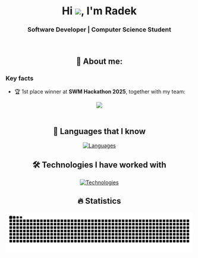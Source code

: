<div align="center">

# Hi <img src="https://raw.githubusercontent.com/MartinHeinz/MartinHeinz/master/wave.gif" width="30px">, I'm Radek

### Software Developer | Computer Science Student

<br>

## 👨 About me:

</div>

### Key facts


- 🏆 1st place winner at **SWM Hackathon 2025**, together with my team:

<div align="center">
  <img src="https://github.com/user-attachments/assets/ae6b01f7-3c86-4f12-b557-ecc1cdc2932a" width="70%">
</div>

<br>
<div align="center">

## 🚀 Languages that I know

[![Languages](https://skillicons.dev/icons?i=py,java,c,cpp,cs,bash,r,rust,elixir,bootstrap,html,css,js,ts,php,mysql,react&perline=9)](https://skillicons.dev)

## 🛠️ Technologies I have worked with

[![Technologies](https://skillicons.dev/icons?i=arduino,docker,git,github,gradle,idea,linux,vscode,md,discord,ubuntu,raspberrypi,ps,regex&perline=7)](https://skillicons.dev)

## 🔥 Statistics


<picture>
  <source media="(prefers-color-scheme: dark)" srcset="https://raw.githubusercontent.com/Blajszu/Blajszu/output/github-contribution-grid-snake-dark.svg" />
  <source media="(prefers-color-scheme: light)" srcset="https://raw.githubusercontent.com/Blajszu/Blajszu/output/github-contribution-grid-snake.svg" />
  <img alt="github-snake" src="https://raw.githubusercontent.com/Blajszu/Blajszu/output/github-contribution-grid-snake.svg" />
</picture>

</div>
